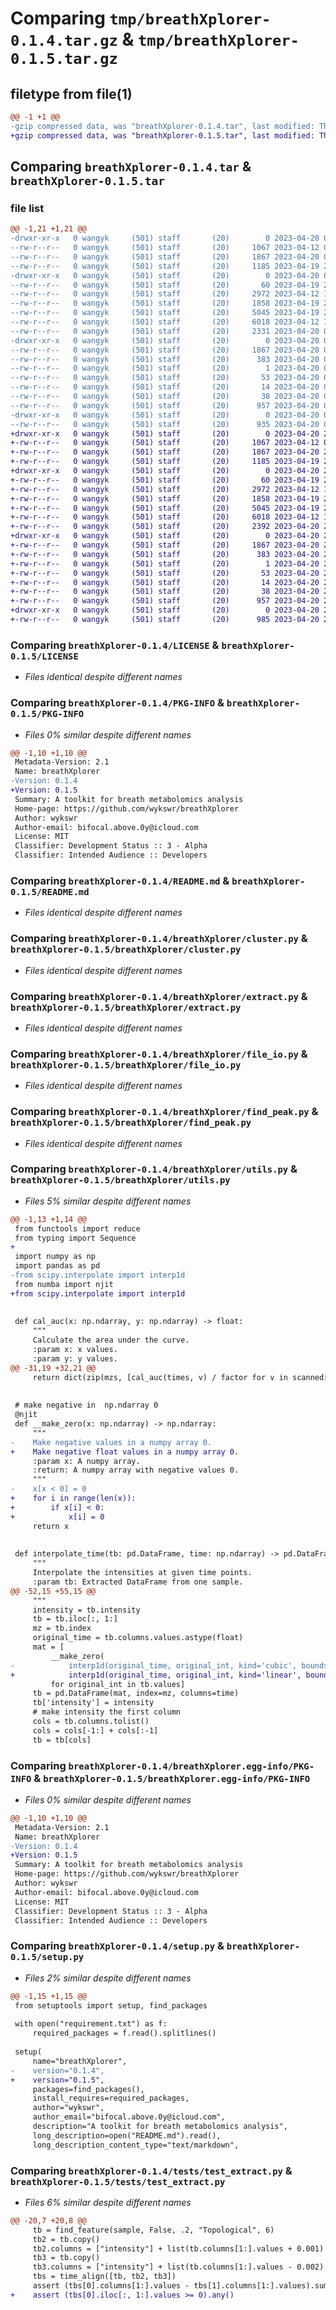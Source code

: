 # Comparing `tmp/breathXplorer-0.1.4.tar.gz` & `tmp/breathXplorer-0.1.5.tar.gz`

## filetype from file(1)

```diff
@@ -1 +1 @@
-gzip compressed data, was "breathXplorer-0.1.4.tar", last modified: Thu Apr 20 00:29:27 2023, max compression
+gzip compressed data, was "breathXplorer-0.1.5.tar", last modified: Thu Apr 20 21:16:09 2023, max compression
```

## Comparing `breathXplorer-0.1.4.tar` & `breathXplorer-0.1.5.tar`

### file list

```diff
@@ -1,21 +1,21 @@
-drwxr-xr-x   0 wangyk     (501) staff       (20)        0 2023-04-20 00:29:27.089240 breathXplorer-0.1.4/
--rw-r--r--   0 wangyk     (501) staff       (20)     1067 2023-04-12 00:06:18.000000 breathXplorer-0.1.4/LICENSE
--rw-r--r--   0 wangyk     (501) staff       (20)     1867 2023-04-20 00:29:27.089050 breathXplorer-0.1.4/PKG-INFO
--rw-r--r--   0 wangyk     (501) staff       (20)     1185 2023-04-19 23:51:39.000000 breathXplorer-0.1.4/README.md
-drwxr-xr-x   0 wangyk     (501) staff       (20)        0 2023-04-20 00:29:27.087123 breathXplorer-0.1.4/breathXplorer/
--rw-r--r--   0 wangyk     (501) staff       (20)       60 2023-04-19 22:11:13.000000 breathXplorer-0.1.4/breathXplorer/__init__.py
--rw-r--r--   0 wangyk     (501) staff       (20)     2972 2023-04-12 17:21:22.000000 breathXplorer-0.1.4/breathXplorer/cluster.py
--rw-r--r--   0 wangyk     (501) staff       (20)     1858 2023-04-19 23:07:11.000000 breathXplorer-0.1.4/breathXplorer/extract.py
--rw-r--r--   0 wangyk     (501) staff       (20)     5045 2023-04-19 22:06:06.000000 breathXplorer-0.1.4/breathXplorer/file_io.py
--rw-r--r--   0 wangyk     (501) staff       (20)     6018 2023-04-12 17:21:22.000000 breathXplorer-0.1.4/breathXplorer/find_peak.py
--rw-r--r--   0 wangyk     (501) staff       (20)     2331 2023-04-20 00:26:00.000000 breathXplorer-0.1.4/breathXplorer/utils.py
-drwxr-xr-x   0 wangyk     (501) staff       (20)        0 2023-04-20 00:29:27.088431 breathXplorer-0.1.4/breathXplorer.egg-info/
--rw-r--r--   0 wangyk     (501) staff       (20)     1867 2023-04-20 00:29:27.000000 breathXplorer-0.1.4/breathXplorer.egg-info/PKG-INFO
--rw-r--r--   0 wangyk     (501) staff       (20)      383 2023-04-20 00:29:27.000000 breathXplorer-0.1.4/breathXplorer.egg-info/SOURCES.txt
--rw-r--r--   0 wangyk     (501) staff       (20)        1 2023-04-20 00:29:27.000000 breathXplorer-0.1.4/breathXplorer.egg-info/dependency_links.txt
--rw-r--r--   0 wangyk     (501) staff       (20)       53 2023-04-20 00:29:27.000000 breathXplorer-0.1.4/breathXplorer.egg-info/requires.txt
--rw-r--r--   0 wangyk     (501) staff       (20)       14 2023-04-20 00:29:27.000000 breathXplorer-0.1.4/breathXplorer.egg-info/top_level.txt
--rw-r--r--   0 wangyk     (501) staff       (20)       38 2023-04-20 00:29:27.089303 breathXplorer-0.1.4/setup.cfg
--rw-r--r--   0 wangyk     (501) staff       (20)      957 2023-04-20 00:18:56.000000 breathXplorer-0.1.4/setup.py
-drwxr-xr-x   0 wangyk     (501) staff       (20)        0 2023-04-20 00:29:27.088638 breathXplorer-0.1.4/tests/
--rw-r--r--   0 wangyk     (501) staff       (20)      935 2023-04-20 00:27:30.000000 breathXplorer-0.1.4/tests/test_extract.py
+drwxr-xr-x   0 wangyk     (501) staff       (20)        0 2023-04-20 21:16:09.893903 breathXplorer-0.1.5/
+-rw-r--r--   0 wangyk     (501) staff       (20)     1067 2023-04-12 00:06:18.000000 breathXplorer-0.1.5/LICENSE
+-rw-r--r--   0 wangyk     (501) staff       (20)     1867 2023-04-20 21:16:09.893738 breathXplorer-0.1.5/PKG-INFO
+-rw-r--r--   0 wangyk     (501) staff       (20)     1185 2023-04-19 23:51:39.000000 breathXplorer-0.1.5/README.md
+drwxr-xr-x   0 wangyk     (501) staff       (20)        0 2023-04-20 21:16:09.892137 breathXplorer-0.1.5/breathXplorer/
+-rw-r--r--   0 wangyk     (501) staff       (20)       60 2023-04-19 22:11:13.000000 breathXplorer-0.1.5/breathXplorer/__init__.py
+-rw-r--r--   0 wangyk     (501) staff       (20)     2972 2023-04-12 17:21:22.000000 breathXplorer-0.1.5/breathXplorer/cluster.py
+-rw-r--r--   0 wangyk     (501) staff       (20)     1858 2023-04-19 23:07:11.000000 breathXplorer-0.1.5/breathXplorer/extract.py
+-rw-r--r--   0 wangyk     (501) staff       (20)     5045 2023-04-19 22:06:06.000000 breathXplorer-0.1.5/breathXplorer/file_io.py
+-rw-r--r--   0 wangyk     (501) staff       (20)     6018 2023-04-12 17:21:22.000000 breathXplorer-0.1.5/breathXplorer/find_peak.py
+-rw-r--r--   0 wangyk     (501) staff       (20)     2392 2023-04-20 20:29:08.000000 breathXplorer-0.1.5/breathXplorer/utils.py
+drwxr-xr-x   0 wangyk     (501) staff       (20)        0 2023-04-20 21:16:09.893170 breathXplorer-0.1.5/breathXplorer.egg-info/
+-rw-r--r--   0 wangyk     (501) staff       (20)     1867 2023-04-20 21:16:09.000000 breathXplorer-0.1.5/breathXplorer.egg-info/PKG-INFO
+-rw-r--r--   0 wangyk     (501) staff       (20)      383 2023-04-20 21:16:09.000000 breathXplorer-0.1.5/breathXplorer.egg-info/SOURCES.txt
+-rw-r--r--   0 wangyk     (501) staff       (20)        1 2023-04-20 21:16:09.000000 breathXplorer-0.1.5/breathXplorer.egg-info/dependency_links.txt
+-rw-r--r--   0 wangyk     (501) staff       (20)       53 2023-04-20 21:16:09.000000 breathXplorer-0.1.5/breathXplorer.egg-info/requires.txt
+-rw-r--r--   0 wangyk     (501) staff       (20)       14 2023-04-20 21:16:09.000000 breathXplorer-0.1.5/breathXplorer.egg-info/top_level.txt
+-rw-r--r--   0 wangyk     (501) staff       (20)       38 2023-04-20 21:16:09.893961 breathXplorer-0.1.5/setup.cfg
+-rw-r--r--   0 wangyk     (501) staff       (20)      957 2023-04-20 20:24:13.000000 breathXplorer-0.1.5/setup.py
+drwxr-xr-x   0 wangyk     (501) staff       (20)        0 2023-04-20 21:16:09.893351 breathXplorer-0.1.5/tests/
+-rw-r--r--   0 wangyk     (501) staff       (20)      985 2023-04-20 20:29:28.000000 breathXplorer-0.1.5/tests/test_extract.py
```

### Comparing `breathXplorer-0.1.4/LICENSE` & `breathXplorer-0.1.5/LICENSE`

 * *Files identical despite different names*

### Comparing `breathXplorer-0.1.4/PKG-INFO` & `breathXplorer-0.1.5/PKG-INFO`

 * *Files 0% similar despite different names*

```diff
@@ -1,10 +1,10 @@
 Metadata-Version: 2.1
 Name: breathXplorer
-Version: 0.1.4
+Version: 0.1.5
 Summary: A toolkit for breath metabolomics analysis
 Home-page: https://github.com/wykswr/breathXplorer
 Author: wykswr
 Author-email: bifocal.above.0y@icloud.com
 License: MIT
 Classifier: Development Status :: 3 - Alpha
 Classifier: Intended Audience :: Developers
```

### Comparing `breathXplorer-0.1.4/README.md` & `breathXplorer-0.1.5/README.md`

 * *Files identical despite different names*

### Comparing `breathXplorer-0.1.4/breathXplorer/cluster.py` & `breathXplorer-0.1.5/breathXplorer/cluster.py`

 * *Files identical despite different names*

### Comparing `breathXplorer-0.1.4/breathXplorer/extract.py` & `breathXplorer-0.1.5/breathXplorer/extract.py`

 * *Files identical despite different names*

### Comparing `breathXplorer-0.1.4/breathXplorer/file_io.py` & `breathXplorer-0.1.5/breathXplorer/file_io.py`

 * *Files identical despite different names*

### Comparing `breathXplorer-0.1.4/breathXplorer/find_peak.py` & `breathXplorer-0.1.5/breathXplorer/find_peak.py`

 * *Files identical despite different names*

### Comparing `breathXplorer-0.1.4/breathXplorer/utils.py` & `breathXplorer-0.1.5/breathXplorer/utils.py`

 * *Files 5% similar despite different names*

```diff
@@ -1,13 +1,14 @@
 from functools import reduce
 from typing import Sequence
+
 import numpy as np
 import pandas as pd
-from scipy.interpolate import interp1d
 from numba import njit
+from scipy.interpolate import interp1d
 
 
 def cal_auc(x: np.ndarray, y: np.ndarray) -> float:
     """
     Calculate the area under the curve.
     :param x: x values.
     :param y: y values.
@@ -31,19 +32,21 @@
     return dict(zip(mzs, [cal_auc(times, v) / factor for v in scanned['intensities'].values()]))
 
 
 # make negative in  np.ndarray 0
 @njit
 def __make_zero(x: np.ndarray) -> np.ndarray:
     """
-    Make negative values in a numpy array 0.
+    Make negative float values in a numpy array 0.
     :param x: A numpy array.
     :return: A numpy array with negative values 0.
     """
-    x[x < 0] = 0
+    for i in range(len(x)):
+        if x[i] < 0:
+            x[i] = 0
     return x
 
 
 def interpolate_time(tb: pd.DataFrame, time: np.ndarray) -> pd.DataFrame:
     """
     Interpolate the intensities at given time points.
     :param tb: Extracted DataFrame from one sample.
@@ -52,15 +55,15 @@
     """
     intensity = tb.intensity
     tb = tb.iloc[:, 1:]
     mz = tb.index
     original_time = tb.columns.values.astype(float)
     mat = [
         __make_zero(
-            interp1d(original_time, original_int, kind='cubic', bounds_error=False, fill_value='extrapolate')(time))
+            interp1d(original_time, original_int, kind='linear', bounds_error=False, fill_value='extrapolate')(time))
         for original_int in tb.values]
     tb = pd.DataFrame(mat, index=mz, columns=time)
     tb['intensity'] = intensity
     # make intensity the first column
     cols = tb.columns.tolist()
     cols = cols[-1:] + cols[:-1]
     tb = tb[cols]
```

### Comparing `breathXplorer-0.1.4/breathXplorer.egg-info/PKG-INFO` & `breathXplorer-0.1.5/breathXplorer.egg-info/PKG-INFO`

 * *Files 0% similar despite different names*

```diff
@@ -1,10 +1,10 @@
 Metadata-Version: 2.1
 Name: breathXplorer
-Version: 0.1.4
+Version: 0.1.5
 Summary: A toolkit for breath metabolomics analysis
 Home-page: https://github.com/wykswr/breathXplorer
 Author: wykswr
 Author-email: bifocal.above.0y@icloud.com
 License: MIT
 Classifier: Development Status :: 3 - Alpha
 Classifier: Intended Audience :: Developers
```

### Comparing `breathXplorer-0.1.4/setup.py` & `breathXplorer-0.1.5/setup.py`

 * *Files 2% similar despite different names*

```diff
@@ -1,15 +1,15 @@
 from setuptools import setup, find_packages
 
 with open("requirement.txt") as f:
     required_packages = f.read().splitlines()
 
 setup(
     name="breathXplorer",
-    version="0.1.4",
+    version="0.1.5",
     packages=find_packages(),
     install_requires=required_packages,
     author="wykswr",
     author_email="bifocal.above.0y@icloud.com",
     description="A toolkit for breath metabolomics analysis",
     long_description=open("README.md").read(),
     long_description_content_type="text/markdown",
```

### Comparing `breathXplorer-0.1.4/tests/test_extract.py` & `breathXplorer-0.1.5/tests/test_extract.py`

 * *Files 6% similar despite different names*

```diff
@@ -20,7 +20,8 @@
     tb = find_feature(sample, False, .2, "Topological", 6)
     tb2 = tb.copy()
     tb2.columns = ["intensity"] + list(tb.columns[1:].values + 0.001)
     tb3 = tb.copy()
     tb3.columns = ["intensity"] + list(tb.columns[1:].values - 0.002)
     tbs = time_align([tb, tb2, tb3])
     assert (tbs[0].columns[1:].values - tbs[1].columns[1:].values).sum() < 0.001
+    assert (tbs[0].iloc[:, 1:].values >= 0).any()
```

